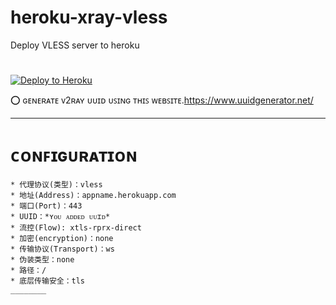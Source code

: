 # heroku-xray-vless

Deploy VLESS server to heroku

#

<p><a href="https://dashboard.heroku.com/new?template=https://github.com/return3/xray-vless-dan"> <img src="https://www.herokucdn.com/deploy/button.svg" alt="Deploy to Heroku" /></a></p>



⭕ ɢᴇɴᴇʀᴀᴛᴇ ᴠ2ʀᴀʏ ᴜᴜɪᴅ ᴜꜱɪɴɢ ᴛʜɪꜱ ᴡᴇʙꜱɪᴛᴇ.https://www.uuidgenerator.net/

______
# ᴄᴏɴꜰɪɢᴜʀᴀᴛɪᴏɴ
```
* 代理协议(类型)：vless 
* 地址(Address)：appname.herokuapp.com
* 端口(Port)：443
* UUID：*ʏᴏᴜ ᴀᴅᴅᴇᴅ ᴜᴜɪᴅ*
* 流控(Flow): xtls-rprx-direct
* 加密(encryption)：none
* 传输协议(Transport)：ws
* 伪装类型：none
* 路径：/
* 底层传输安全：tls
________

